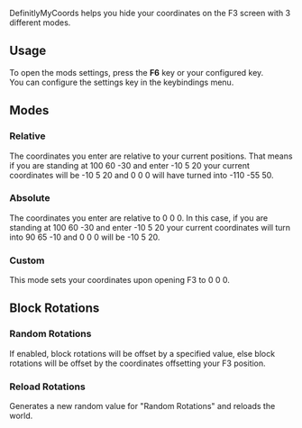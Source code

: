 DefinitlyMyCoords helps you hide your coordinates on the F3 screen with 3 different modes.

## Usage

To open the mods settings, press the **F6** key or your configured key.  
You can configure the settings key in the keybindings menu.

## Modes

### Relative

The coordinates you enter are relative to your current positions. That means if you are standing at 100 60 -30 and enter -10 5 20 your current coordinates will be -10 5 20 and 0 0 0 will have turned into -110 -55 50.

### Absolute

The coordinates you enter are relative to 0 0 0. In this case, if you are standing at 100 60 -30 and enter -10 5 20 your current coordinates will turn into 90 65 -10 and 0 0 0 will be -10 5 20.

### Custom

This mode sets your coordinates upon opening F3 to 0 0 0.

## Block Rotations

### Random Rotations

If enabled, block rotations will be offset by a specified value, else block rotations will be offset by the coordinates offsetting your F3 position.

### Reload Rotations

Generates a new random value for "Random Rotations" and reloads the world.
